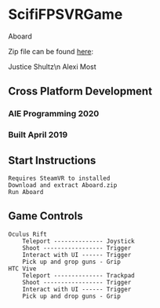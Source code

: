 # ScifiFPSVRGame
Aboard 

Zip file can be found [here](https://justiceshultz.itch.io/aboard):
	
Justice Shultz\n
Alexi Most

## Cross Platform Development
### AIE Programming 2020
### Built April 2019

## Start Instructions
	Requires SteamVR to installed
	Download and extract Aboard.zip
	Run Aboard

## Game Controls
	Oculus Rift
		Teleport -------------- Joystick
		Shoot ----------------- Trigger
		Interact with UI ------ Trigger
		Pick up and grop guns - Grip
	HTC Vive
		Teleport -------------- Trackpad
		Shoot ----------------- Trigger
		Interact with UI ------ Trigger
		Pick up and drop guns - Grip
